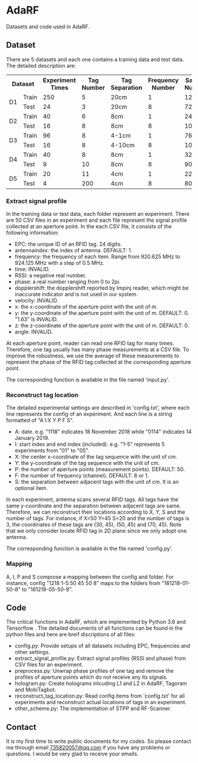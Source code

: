 # AdaRF
Datasets and code used in AdaRF.

## Dataset
There are 5 datasets and each one contains a training data and test data. The detailed description are:

<table class="tg">
  <tr>
    <th class="tg-8jgo" colspan="2">Dataset</th>
    <th class="tg-8jgo">Experiment<br>Times</th>
    <th class="tg-8jgo">Tag<br>Number</th>
    <th class="tg-8jgo">Tag<br>Separation</th>
    <th class="tg-8jgo">Frequency<br>Number</th>
    <th class="tg-8jgo">Sample<br>Number</th>
  </tr>
  <tr>
    <td class="tg-8jgo" rowspan="2">D1</td>
    <td class="tg-8jgo">Train</td>
    <td class="tg-8jgo">250</td>
    <td class="tg-8jgo">5</td>
    <td class="tg-8jgo">20cm</td>
    <td class="tg-8jgo">1</td>
    <td class="tg-8jgo">1250</td>
  </tr>
  <tr>
    <td class="tg-8jgo">Test</td>
    <td class="tg-8jgo">24</td>
    <td class="tg-8jgo">3</td>
    <td class="tg-8jgo">20cm</td>
    <td class="tg-8jgo">8</td>
    <td class="tg-8jgo">72</td>
  </tr>
  <tr>
    <td class="tg-8jgo" rowspan="2">D2</td>
    <td class="tg-8jgo">Train</td>
    <td class="tg-8jgo">40</td>
    <td class="tg-8jgo">6</td>
    <td class="tg-8jgo">8cm</td>
    <td class="tg-8jgo">1</td>
    <td class="tg-8jgo">240</td>
  </tr>
  <tr>
    <td class="tg-8jgo">Test</td>
    <td class="tg-8jgo">16</td>
    <td class="tg-8jgo">8</td>
    <td class="tg-8jgo">8cm</td>
    <td class="tg-8jgo">8</td>
    <td class="tg-8jgo">108</td>
  </tr>
  <tr>
    <td class="tg-8jgo" rowspan="2">D3</td>
    <td class="tg-8jgo">Train</td>
    <td class="tg-8jgo">96</td>
    <td class="tg-8jgo">8</td>
    <td class="tg-8jgo">4-1cm</td>
    <td class="tg-8jgo">1</td>
    <td class="tg-8jgo">768</td>
  </tr>
  <tr>
    <td class="tg-8jgo">Test</td>
    <td class="tg-8jgo">16</td>
    <td class="tg-8jgo">8</td>
    <td class="tg-8jgo">4-10cm</td>
    <td class="tg-8jgo">8</td>
    <td class="tg-8jgo">108</td>
  </tr>
  <tr>
    <td class="tg-8jgo" rowspan="2">D4</td>
    <td class="tg-8jgo">Train</td>
    <td class="tg-8jgo">40</td>
    <td class="tg-8jgo">8</td>
    <td class="tg-8jgo">8cm</td>
    <td class="tg-8jgo">1</td>
    <td class="tg-8jgo">320</td>
  </tr>
  <tr>
    <td class="tg-8jgo">Test</td>
    <td class="tg-8jgo">9</td>
    <td class="tg-8jgo">10</td>
    <td class="tg-8jgo">8cm</td>
    <td class="tg-8jgo">8</td>
    <td class="tg-8jgo">90</td>
  </tr>
  <tr>
    <td class="tg-8jgo" rowspan="2">D5</td>
    <td class="tg-8jgo">Train</td>
    <td class="tg-8jgo">20</td>
    <td class="tg-8jgo">11</td>
    <td class="tg-8jgo">4cm</td>
    <td class="tg-8jgo">1</td>
    <td class="tg-8jgo">220</td>
  </tr>
  <tr>
    <td class="tg-8jgo">Test</td>
    <td class="tg-8jgo">4</td>
    <td class="tg-8jgo">200</td>
    <td class="tg-8jgo">4cm</td>
    <td class="tg-8jgo">8</td>
    <td class="tg-8jgo">80</td>
  </tr>
</table>

### Extract signal profile
In the training data or test data, each folder represent an experiment. There are 50 CSV files in an experiment and each file represent the signal profile collected at an aperture point. In the each CSV file, it consists of the following information:
* EPC: the unique ID of an RFID tag. 24 digits.
* antennaindex: the index of antenna. DEFAULT: 1.
* frequency: the frequency of each item. Range from 920.625 MHz to 924.125 MHz with a step of 0.5 MHz.
* time: INVALID.
* RSSI: a negative real number.
* phase: a real number ranging from 0 to 2pi.
* dopplershift: the dopplershift reported by Impinj reader, which might be inaccurate indicator and is not used in our system.
* velocity: INVALID.
* x: the x-coordinate of the aperture point with the unit of m.
* y: the y-coordinate of the aperture point with the unit of m. DEFAULT: 0. "1.63" is INVALID.
* z: the z-coordinate of the aperture point with the unit of m. DEFAULT: 0.
* angle: INVALID.

At each aperture point, reader can read one RFID tag for many times. Therefore, one tag usually has many phase measurements at a CSV file. To improve the robustness, we use the average of these measurements to represent the phase of the RFID tag collected at the corresponding aperture point.

The corresponding function is available in the file named 'input.py'.

### Reconstruct tag location
The detailed experimental settings are described in 'config.txt', where each line represents the config of an experiment. And each line is a string formatted of "A I:X Y P F S".
* A: date. e.g. "1118" indicates 18 November 2018 while "0114" indicates 14 January 2019.
* I: start index and end index (included). e.g. "1-5" represents 5 experiments from "01" to "05".
* X: the center x-coordinate of the tag sequence with the unit of cm.
* Y: the y-coordinate of the tag sequence with the unit of cm.
* P: the number of aperture points (measurement points). DEFAULT: 50.
* F: the number of frequency (channel). DEFAULT: 8 or 1.
* S: the separation between adjacent tags with the unit of cm. It is an optional item.

In each experiment, antenna scans several RFID tags. All tags have the same y-coordinate and the separation between adjacent tags are same. Therefore, we can reconstruct their locations according to X, Y, S and the number of tags. For instance, if X=50 Y=45 S=20 and the number of tags is 3, the coordinates of these tags are (30, 45), (50, 45) and (70, 45). Note that we only consider locate RFID tag in 2D plane since we only adopt one antenna.

The corresponding function is available in the file named 'config.py'.

### Mapping

A, I, P and S comprose a mapping between the config and folder. For instance, config "1218 1-5:50 45 50 8" maps to the folders from "181218-01-50-8" to "181218-05-50-8".

## Code
The critical functions in AdaRF, which are implemented by Python 3.6 and Tensorflow . The detailed documents of all functions can be found in the python files and here are breif discriptions of all files:
* config.py: Provide setups of all datasets including EPC, frequencies and other settings.
* extract_signal_profile.py: Extract signal profiles (RSSI and phase) from CSV files for an experiment.
* preprocess.py: Unwrap phase profiles of one tag and remove the profiles of aperture points which do not receive any its signals.
* hologram.py: Create holograms inlcuding L1 and L2 in AdaRF, Tagoram and MobiTagbot.
* reconstruct_tag_location.py: Read config items from 'config.txt' for all experiments and reconstruct actual locations of tags in an experiment.
* other_scheme.py: The implementation of STPP and RF-Scanner.

## Contact
It is my first time to write public documents for my codes. So please contact me through email 735820057@qq.com if you have any problems or questions. I would be very glad to receive your emails.
